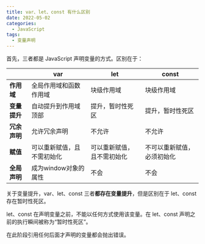 ```yaml
---
title: var、let、const 有什么区别
date: 2022-05-02
categories:
  - JavaScript
tags:
  - 变量声明
---
```


首先，三者都是 JavaScript 声明变量的方式。区别在于：

|              | var                        | let                        | const                      |
| ------------ | -------------------------- | -------------------------- | -------------------------- |
| **作用域**   | 全局作用域和函数作用域     | 块级作用域                 | 块级作用域                 |
| **变量提升** | 自动提升到作用域顶部       | 提升，暂时性死区           | 提升，暂时性死区             |
| **冗余声明** | 允许冗余声明               | 不允许                     | 不允许                     |
| **赋值**     | 可以重新赋值，且不需初始化 | 可以重新赋值，且不需初始化 | 不可以重新赋值，必须初始化 |
| **全局声明** | 成为window对象的属性       | 不会                       | 不会                       |

关于变量提升，var、let、const 三者**都存在变量提升**，但是区别在于 let、const 存在暂时性死区。

let、const 在声明变量之前，不能以任何方式使用该变量。在 let、const 声明之前的执行瞬间被称为“暂时性死区”。

在此阶段引用任何后面才声明的变量都会抛出错误。